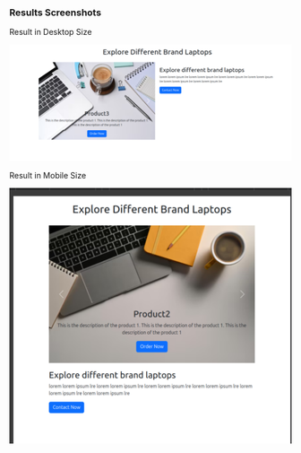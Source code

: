 ### Results Screenshots

Result in Desktop Size

![result one in desktop](/assets/carousel.png)


Result in Mobile Size

![result in mobile size](/assets/carousel1.png)